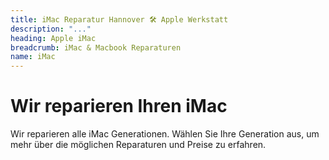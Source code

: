 ```yaml
---
title: iMac Reparatur Hannover 🛠️ Apple Werkstatt
description: "..."
heading: Apple iMac
breadcrumb: iMac & Macbook Reparaturen
name: iMac
---
```


# Wir reparieren Ihren iMac
Wir reparieren alle iMac Generationen. Wählen Sie Ihre Generation aus, um mehr über die möglichen Reparaturen und Preise zu erfahren.